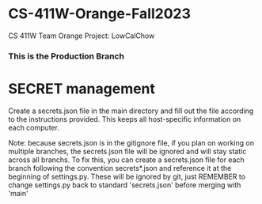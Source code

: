 # CS-411W-Orange-Fall2023
CS 411W Team Orange Project: LowCalChow
### This is the Production Branch
# SECRET management
Create a secrets.json file in the main directory and fill out the file according to the instructions provided. This keeps all host-specific information on each computer. 

Note: because secrets.json is in the gitignore file, if you plan on working on multiple branches, the secrets.json file will be ignored and will stay static across all branchs. To fix this, you can create a secrets.json file for each branch following the convention secrets*.json and reference it at the beginning of settings.py. These will be ignored by git, just REMEMBER to change settings.py back to standard 'secrets.json' before merging with 'main'